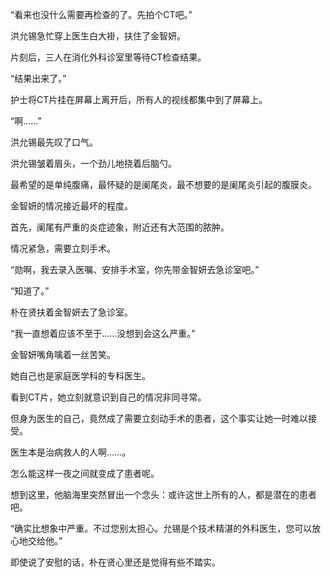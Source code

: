 “看来也没什么需要再检查的了。先拍个CT吧。”

洪允锡急忙穿上医生白大褂，扶住了金智妍。

片刻后，三人在消化外科诊室里等待CT检查结果。

“结果出来了。”

护士将CT片挂在屏幕上离开后，所有人的视线都集中到了屏幕上。

“啊……”

洪允锡最先叹了口气。

洪允锡皱着眉头，一个劲儿地挠着后脑勺。

最希望的是单纯腹痛，最怀疑的是阑尾炎，最不想要的是阑尾炎引起的腹膜炎。

金智妍的情况接近最坏的程度。

首先，阑尾有严重的炎症迹象，附近还有大范围的脓肿。

情况紧急，需要立刻手术。

“勋啊，我去录入医嘱、安排手术室，你先带金智妍去急诊室吧。”

“知道了。”

朴在贤扶着金智妍去了急诊室。

“我一直想着应该不至于……没想到会这么严重。”

金智妍嘴角噙着一丝苦笑。

她自己也是家庭医学科的专科医生。

看到CT片，她立刻就意识到自己的情况非同寻常。

但身为医生的自己，竟然成了需要立刻动手术的患者，这个事实让她一时难以接受。

医生本是治病救人的人啊……。

怎么能这样一夜之间就变成了患者呢。

想到这里，他脑海里突然冒出一个念头：或许这世上所有的人，都是潜在的患者吧。

“确实比想象中严重。不过您别太担心。允锡是个技术精湛的外科医生，您可以放心地交给他。”

即使说了安慰的话，朴在贤心里还是觉得有些不踏实。